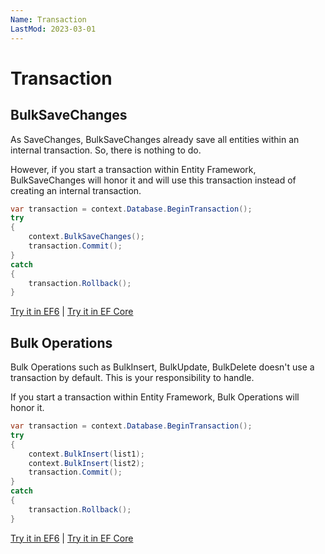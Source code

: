 ```yaml
---
Name: Transaction
LastMod: 2023-03-01
---
```


# Transaction

## BulkSaveChanges
As SaveChanges, BulkSaveChanges already save all entities within an internal transaction. So, there is nothing to do.

However, if you start a transaction within Entity Framework, BulkSaveChanges will honor it and will use this transaction instead of creating an internal transaction.


```csharp
var transaction = context.Database.BeginTransaction();
try
{
	context.BulkSaveChanges();
	transaction.Commit();
}
catch
{
	transaction.Rollback();
}
```
[Try it in EF6](https://dotnetfiddle.net/Igr6zU) | [Try it in EF Core](https://dotnetfiddle.net/SS0Ki0)

## Bulk Operations
Bulk Operations such as BulkInsert, BulkUpdate, BulkDelete doesn't use a transaction by default. This is your responsibility to handle.

If you start a transaction within Entity Framework, Bulk Operations will honor it.


```csharp
var transaction = context.Database.BeginTransaction();
try
{
	context.BulkInsert(list1);
	context.BulkInsert(list2);
	transaction.Commit();
}
catch
{
	transaction.Rollback();
}
```
[Try it in EF6](https://dotnetfiddle.net/zr1QSB) | [Try it in EF Core](https://dotnetfiddle.net/BUR6yq)
